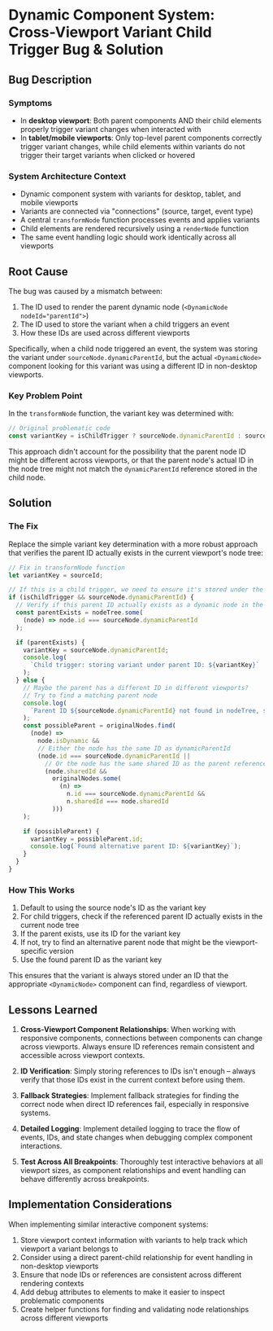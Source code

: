 # Dynamic Component System: Cross-Viewport Variant Child Trigger Bug & Solution

## Bug Description

### Symptoms

- In **desktop viewport**: Both parent components AND their child elements properly trigger variant changes when interacted with
- In **tablet/mobile viewports**: Only top-level parent components correctly trigger variant changes, while child elements within variants do not trigger their target variants when clicked or hovered

### System Architecture Context

- Dynamic component system with variants for desktop, tablet, and mobile viewports
- Variants are connected via "connections" (source, target, event type)
- A central `transformNode` function processes events and applies variants
- Child elements are rendered recursively using a `renderNode` function
- The same event handling logic should work identically across all viewports

## Root Cause

The bug was caused by a mismatch between:

1. The ID used to render the parent dynamic node (`<DynamicNode nodeId="parentId">`)
2. The ID used to store the variant when a child triggers an event
3. How these IDs are used across different viewports

Specifically, when a child node triggered an event, the system was storing the variant under `sourceNode.dynamicParentId`, but the actual `<DynamicNode>` component looking for this variant was using a different ID in non-desktop viewports.

### Key Problem Point

In the `transformNode` function, the variant key was determined with:

```javascript
// Original problematic code
const variantKey = isChildTrigger ? sourceNode.dynamicParentId : sourceId;
```

This approach didn't account for the possibility that the parent node ID might be different across viewports, or that the parent node's actual ID in the node tree might not match the `dynamicParentId` reference stored in the child node.

## Solution

### The Fix

Replace the simple variant key determination with a more robust approach that verifies the parent ID actually exists in the current viewport's node tree:

```javascript
// Fix in transformNode function
let variantKey = sourceId;

// If this is a child trigger, we need to ensure it's stored under the correct parent ID
if (isChildTrigger && sourceNode.dynamicParentId) {
  // Verify if this parent ID actually exists as a dynamic node in the tree
  const parentExists = nodeTree.some(
    (node) => node.id === sourceNode.dynamicParentId
  );

  if (parentExists) {
    variantKey = sourceNode.dynamicParentId;
    console.log(
      `Child trigger: storing variant under parent ID: ${variantKey}`
    );
  } else {
    // Maybe the parent has a different ID in different viewports?
    // Try to find a matching parent node
    console.log(
      `Parent ID ${sourceNode.dynamicParentId} not found in nodeTree, searching for alternative...`
    );
    const possibleParent = originalNodes.find(
      (node) =>
        node.isDynamic &&
        // Either the node has the same ID as dynamicParentId
        (node.id === sourceNode.dynamicParentId ||
          // Or the node has the same shared ID as the parent referenced in dynamicParentId
          (node.sharedId &&
            originalNodes.some(
              (n) =>
                n.id === sourceNode.dynamicParentId &&
                n.sharedId === node.sharedId
            )))
    );

    if (possibleParent) {
      variantKey = possibleParent.id;
      console.log(`Found alternative parent ID: ${variantKey}`);
    }
  }
}
```

### How This Works

1. Default to using the source node's ID as the variant key
2. For child triggers, check if the referenced parent ID actually exists in the current node tree
3. If the parent exists, use its ID for the variant key
4. If not, try to find an alternative parent node that might be the viewport-specific version
5. Use the found parent ID as the variant key

This ensures that the variant is always stored under an ID that the appropriate `<DynamicNode>` component can find, regardless of viewport.

## Lessons Learned

1. **Cross-Viewport Component Relationships**: When working with responsive components, connections between components can change across viewports. Always ensure ID references remain consistent and accessible across viewport contexts.

2. **ID Verification**: Simply storing references to IDs isn't enough – always verify that those IDs exist in the current context before using them.

3. **Fallback Strategies**: Implement fallback strategies for finding the correct node when direct ID references fail, especially in responsive systems.

4. **Detailed Logging**: Implement detailed logging to trace the flow of events, IDs, and state changes when debugging complex component interactions.

5. **Test Across All Breakpoints**: Thoroughly test interactive behaviors at all viewport sizes, as component relationships and event handling can behave differently across breakpoints.

## Implementation Considerations

When implementing similar interactive component systems:

1. Store viewport context information with variants to help track which viewport a variant belongs to
2. Consider using a direct parent-child relationship for event handling in non-desktop viewports
3. Ensure that node IDs or references are consistent across different rendering contexts
4. Add debug attributes to elements to make it easier to inspect problematic components
5. Create helper functions for finding and validating node relationships across different viewports
